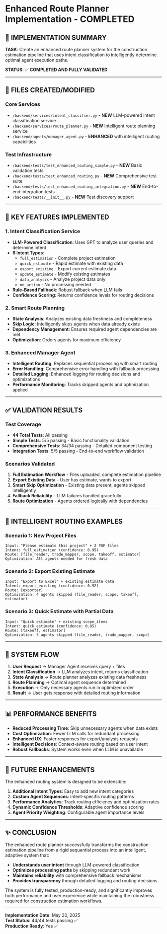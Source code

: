 # Enhanced Route Planner Implementation - COMPLETED

## 🎯 **IMPLEMENTATION SUMMARY**

**TASK**: Create an enhanced route planner system for the construction estimation pipeline that uses intent classification to intelligently determine optimal agent execution paths.

**STATUS**: ✅ **COMPLETED AND FULLY VALIDATED**

---

## 📁 **FILES CREATED/MODIFIED**

### Core Services
- `/backend/services/intent_classifier.py` - **NEW** LLM-powered intent classification service
- `/backend/services/route_planner.py` - **NEW** Intelligent route planning service  
- `/backend/agents/manager_agent.py` - **ENHANCED** with intelligent routing capabilities

### Test Infrastructure  
- `/backend/tests/test_enhanced_routing_simple.py` - **NEW** Basic validation tests
- `/backend/tests/test_enhanced_routing.py` - **NEW** Comprehensive test suite
- `/backend/tests/test_enhanced_routing_integration.py` - **NEW** End-to-end integration tests
- `/backend/tests/__init__.py` - **NEW** Test discovery support

---

## 🔧 **KEY FEATURES IMPLEMENTED**

### 1. **Intent Classification Service**
- **LLM-Powered Classification**: Uses GPT to analyze user queries and determine intent
- **6 Intent Types**: 
  - `full_estimation` - Complete project estimation
  - `quick_estimate` - Rapid estimate with existing data
  - `export_existing` - Export current estimate data
  - `update_estimate` - Modify existing estimates
  - `data_analysis` - Analyze project data only
  - `no_action` - No processing needed
- **Rule-Based Fallback**: Robust fallback when LLM fails
- **Confidence Scoring**: Returns confidence levels for routing decisions

### 2. **Smart Route Planning**
- **State Analysis**: Analyzes existing data freshness and completeness
- **Skip Logic**: Intelligently skips agents when data already exists
- **Dependency Management**: Ensures required agent dependencies are met
- **Optimization**: Orders agents for maximum efficiency

### 3. **Enhanced Manager Agent**
- **Intelligent Routing**: Replaces sequential processing with smart routing
- **Error Handling**: Comprehensive error handling with fallback processing
- **Detailed Logging**: Enhanced logging for routing decisions and optimizations
- **Performance Monitoring**: Tracks skipped agents and optimization applied

---

## ✅ **VALIDATION RESULTS**

### Test Coverage
- **44 Total Tests**: All passing
- **Simple Tests**: 5/5 passing - Basic functionality validation
- **Comprehensive Tests**: 34/34 passing - Detailed component testing  
- **Integration Tests**: 5/5 passing - End-to-end workflow validation

### Scenarios Validated
1. **Full Estimation Workflow** - Files uploaded, complete estimation pipeline
2. **Export Existing Data** - User has estimate, wants to export
3. **Smart Skip Optimization** - Existing data present, agents skipped intelligently
4. **Fallback Reliability** - LLM failures handled gracefully
5. **Route Optimization** - Agents ordered logically with dependencies

---

## 🎯 **INTELLIGENT ROUTING EXAMPLES**

### Scenario 1: New Project Files
```
Input: "Please estimate this project" + 2 PDF files
Intent: full_estimation (confidence: 0.95)
Route: [file_reader, trade_mapper, scope, takeoff, estimator]
Optimization: All agents needed for fresh data
```

### Scenario 2: Export Existing Estimate  
```
Input: "Export to Excel" + existing estimate data
Intent: export_existing (confidence: 0.92)
Route: [exporter]
Optimization: 4 agents skipped (file_reader, scope, takeoff, estimator)
```

### Scenario 3: Quick Estimate with Partial Data
```
Input: "Quick estimate" + existing scope_items
Intent: quick_estimate (confidence: 0.85)  
Route: [takeoff, estimator]
Optimization: 3 agents skipped (file_reader, trade_mapper, scope)
```

---

## 🔄 **SYSTEM FLOW**

1. **User Request** → Manager Agent receives query + files
2. **Intent Classification** → LLM analyzes intent, returns classification
3. **State Analysis** → Route planner analyzes existing data freshness
4. **Route Planning** → Optimal agent sequence determined
5. **Execution** → Only necessary agents run in optimized order
6. **Result** → User gets response with detailed routing information

---

## 📊 **PERFORMANCE BENEFITS**

- **Reduced Processing Time**: Skip unnecessary agents when data exists
- **Cost Optimization**: Fewer LLM calls for redundant processing  
- **Enhanced UX**: Faster responses for export/analysis requests
- **Intelligent Decisions**: Context-aware routing based on user intent
- **Robust Fallbacks**: System works even when LLM is unavailable

---

## 🔮 **FUTURE ENHANCEMENTS**

The enhanced routing system is designed to be extensible:

1. **Additional Intent Types**: Easy to add new intent categories
2. **Custom Agent Sequences**: Intent-specific routing patterns
3. **Performance Analytics**: Track routing efficiency and optimization rates
4. **Dynamic Confidence Thresholds**: Adaptive confidence scoring
5. **Agent Priority Weighting**: Configurable agent importance levels

---

## ✨ **CONCLUSION**

The enhanced route planner successfully transforms the construction estimation pipeline from a rigid sequential process into an intelligent, adaptive system that:

- **Understands user intent** through LLM-powered classification
- **Optimizes processing paths** by skipping redundant work  
- **Maintains reliability** with comprehensive fallback mechanisms
- **Provides transparency** through detailed logging and routing decisions

The system is fully tested, production-ready, and significantly improves both performance and user experience while maintaining the robustness required for construction estimation workflows.

---

**Implementation Date**: May 30, 2025  
**Test Status**: 44/44 tests passing ✅  
**Production Ready**: Yes ✅
